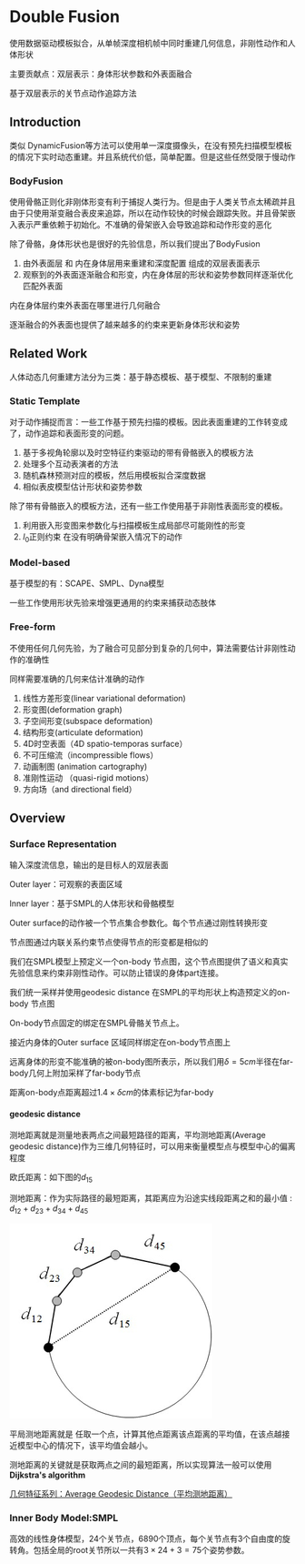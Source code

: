 # Double Fusion

使用数据驱动模板拟合，从单帧深度相机帧中同时重建几何信息，非刚性动作和人体形状

主要贡献点：双层表示：身体形状参数和外表面融合

基于双层表示的关节点动作追踪方法

## Introduction

类似 DynamicFusion等方法可以使用单一深度摄像头，在没有预先扫描模型模板的情况下实时动态重建。并且系统代价低，简单配置。但是这些任然受限于慢动作

### BodyFusion

使用骨骼正则化非刚体形变有利于捕捉人类行为。但是由于人类关节点太稀疏并且由于只使用渐变融合表皮来追踪，所以在动作较快的时候会跟踪失败。并且骨架嵌入表示严重依赖于初始化。不准确的骨架嵌入会导致追踪和动作形变的恶化

除了骨骼，身体形状也是很好的先验信息，所以我们提出了BodyFusion

1. 由外表面层 和 内在身体层用来重建和深度配置 组成的双层表面表示
2. 观察到的外表面逐渐融合和形变，内在身体层的形状和姿势参数同样逐渐优化匹配外表面

内在身体层约束外表面在哪里进行几何融合

逐渐融合的外表面也提供了越来越多的约束来更新身体形状和姿势

## Related Work

人体动态几何重建方法分为三类：基于静态模板、基于模型、不限制的重建

### Static Template

对于动作捕捉而言：一些工作基于预先扫描的模板。因此表面重建的工作转变成了，动作追踪和表面形变的问题。

1. 基于多视角轮廓以及时空特征约束驱动的带有骨骼嵌入的模板方法
2. 处理多个互动表演者的方法
3. 随机森林预测对应的模板，然后用模板拟合深度数据
4. 相似表皮模型估计形状和姿势参数

除了带有骨骼嵌入的模板方法，还有一些工作使用基于非刚性表面形变的模板。

1. 利用嵌入形变图来参数化与扫描模板生成局部尽可能刚性的形变
2. $l_0$正则约束 在没有明确骨架嵌入情况下的动作

### Model-based

基于模型的有：SCAPE、SMPL、Dyna模型

一些工作使用形状先验来增强更通用的约束来捕获动态肢体

### Free-form

不使用任何几何先验，为了融合可见部分到复杂的几何中，算法需要估计非刚性动作的准确性

同样需要准确的几何来估计准确的动作

1. 线性方差形变(linear variational deformation)
2. 形变图(deformation graph)
3. 子空间形变(subspace deformation)
4. 结构形变(articulate deformation)
5. 4D时空表面（4D spatio-temporas surface）
6. 不可压缩流（incompressible flows）
7. 动画制图 (animation cartography)
8. 准刚性运动 （quasi-rigid motions）
9. 方向场（and directional field）

## Overview

### Surface Representation

输入深度流信息，输出的是目标人的双层表面

Outer layer：可观察的表面区域

Inner layer：基于SMPL的人体形状和骨骼模型

Outer surface的动作被一个节点集合参数化。每个节点通过刚性转换形变

节点图通过内联关系约束节点使得节点的形变都是相似的

我们在SMPL模型上预定义一个on-body 节点图，这个节点图提供了语义和真实先验信息来约束非刚性动作。可以防止错误的身体part连接。

我们统一采样并使用geodesic distance 在SMPL的平均形状上构造预定义的on-body 节点图

On-body节点固定的绑定在SMPL骨骼关节点上。

接近内身体的Outer surface 区域同样绑定在on-body节点图上

远离身体的形变不能准确的被on-body图所表示，所以我们用$\delta = 5 cm$半径在far-body几何上附加采样了far-body节点

距离on-body点距离超过$1.4 \times \delta cm$的体素标记为far-body

#### geodesic distance

测地距离就是测量地表两点之间最短路径的距离，平均测地距离(Average geodesic distance)作为三维几何特征时，可以用来衡量模型点与模型中心的偏离程度

欧氏距离：如下图的$d_{15}$

测地距离：作为实际路径的最短距离，其距离应为沿途实线段距离之和的最小值 : $d_{12} + d_{23}+d_{34}+d_{45}$

![distance-compare](distance-compare.jpg)

平局测地距离就是 任取一个点，计算其他点距离该点距离的平均值，在该点越接近模型中心的情况下，该平均值会越小。

测地距离的关键就是获取两点之间的最短距离，所以实现算法一般可以使用**Dijkstra's algorithm**

[几何特征系列：Average Geodesic Distance（平均测地距离）](http://lemonc.me/average-geodesic-distance.html)

### Inner Body Model:SMPL

高效的线性身体模型，24个关节点，6890个顶点，每个关节点有3个自由度的旋转角。包括全局的root关节所以一共有$3 \times 24 +3 = 75$个姿势参数。
